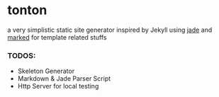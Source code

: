 # tonton
a very simplistic static site generator inspired by Jekyll using [jade](http://jade-lang.com/) and
[marked](https://github.com/chjj/marked) for template related stuffs

### TODOS:
 * Skeleton Generator
 * Markdown & Jade Parser Script
 * Http Server for local testing
